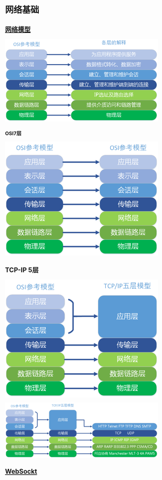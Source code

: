 # 网络基础

## [网络模型](https://www.cnblogs.com/qishui/p/5428938.html)

![](/images/network-osi-7-ref.png)

### OSI7层

![](/images/network-osi-7.png)

## TCP-IP 5层

![](/images/network-tcp-ip-5.png)

![](/images/OSI-7-TCP-IP.png)

## [WebSockt](https://www.cnblogs.com/unclekeith/p/8087182.html)